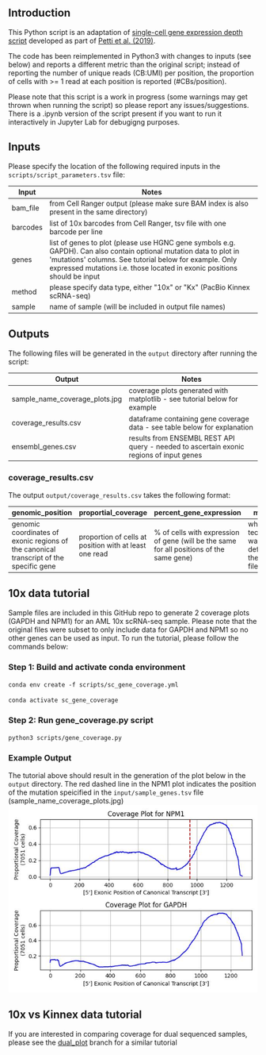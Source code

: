## Introduction
This Python script is an adaptation of [single-cell gene expression depth script](https://github.com/genome/scrna_mutations/tree/master/gex-depth-position) developed as part of [Petti et al. (2019)](https://www.nature.com/articles/s41467-019-11591-1).

The code has been reimplemented in Python3 with changes to inputs (see below) and reports a different metric than the original script; instead of reporting the number of unique reads (CB:UMI) per position, the proportion of cells with >= 1 read at each position is reported (#CBs/position). 

Please note that this script is a work in progress (some warnings may get thrown when running the script) so please report any issues/suggestions. There is a .ipynb version of the script present if you want to run it interactively in Jupyter Lab for debugigng purposes.

## Inputs
Please specify the location of the following required inputs in the `scripts/script_parameters.tsv` file:

| Input      | Notes                                                                                                                                                                                                                                                    |
| ---------- | -------------------------------------------------------------------------------------------------------------------------------------------------------------------------------------------------------------------------------------------------------- |
| bam_file   | from Cell Ranger output (please make sure BAM index is also present in the same directory)                                                                                                                                                               |
| barcodes   | list of 10x barcodes from Cell Ranger, tsv file with one barcode per line                                                                                                                                                                                |
| genes      | list of genes to plot (please use HGNC gene symbols e.g. GAPDH). Can also contain optional mutation data to plot in 'mutations' columns. See tutorial below for example. Only expressed mutations i.e. those located in exonic positions should be input |
| method     | please specify data type, either "10x" or "Kx" (PacBio Kinnex scRNA-seq)                                                                                                                                                                                 |
| sample     | name of sample (will be included in output file names)                                                                                                                                                                                                   |

## Outputs
The following files will be generated in the `output` directory after running the script:

| Output                           | Notes                                                                                      |
| -------------------------------- | -------------------------------------------------------------------------------------------|
| sample_name_coverage_plots.jpg   | coverage plots generated with matplotlib - see tutorial below for example                  |
| coverage_results.csv             | dataframe containing gene coverage data - see table below for explanation                  |
| ensembl_genes.csv                | results from ENSEMBL REST API query - needed to ascertain exonic regions of input genes    |

### coverage_results.csv
The output `output/coverage_results.csv` takes the following format:

| genomic_position                                                                       | proportial_coverage                                    | percent_gene_expression                                                                  | method                                         | sample         | gene         |
| -------------------------------------------------------------------------------------- | ------------------------------------------------------ | ---------------------------------------------------------------------------------------- | ---------------------------------------------- | -------------- | ------------ |
| genomic coordinates of exonic regions of the canonical transcript of the specific gene | proportion of cells at position with at least one read | % of cells with expression of gene (will be the same for all positions of the same gene) | which technology was defined in the input file | name of sample | name of gene |

## 10x data tutorial
Sample files are included in this GitHub repo to generate 2 coverage plots (GAPDH and NPM1) for an AML 10x scRNA-seq sample. Please note that the original files were subset to only include data for GAPDH and NPM1 so no other genes can be used as input. To run the tutorial, please follow the commands below:

### Step 1: Build and activate conda environment
`conda env create -f scripts/sc_gene_coverage.yml`

`conda activate sc_gene_coverage`

### Step 2: Run gene_coverage.py script
`python3 scripts/gene_coverage.py`

### Example Output
The tutorial above should result in the generation of the plot below in the `output` directory. The red dashed line in the NPM1 plot indicates the position of the mutation speicified in the `input/sample_genes.tsv` file (sample_name_coverage_plots.jpg)
![Coverage plots from sample data](https://github.com/modalaigh/Bern_PacBio_Data_Day_25/blob/main/sc_gene_coverage/tutorial_results/sample_name_coverage_plots.jpg)

## 10x vs Kinnex data tutorial 
If you are interested in comparing coverage for dual sequenced samples, please see the [dual_plot](https://github.com/modalaigh/sc_gene_coverage/blob/dual_plot/README.md) branch for a similar tutorial
